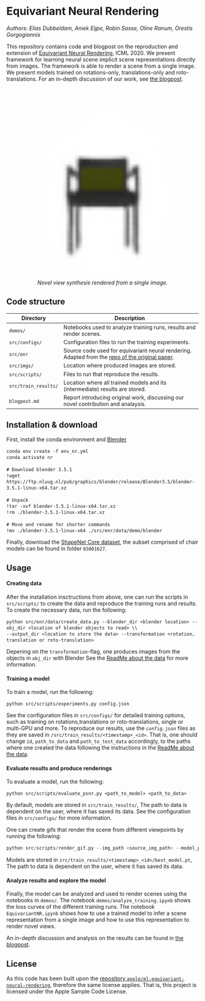 # Equivariant Neural Rendering

*Authors: Elias Dubbeldam, Aniek Eijpe, Robin Sasse, Oline Ranum, Orestis Gorgogiannis*

This repository contains code and blogpost on the reproduction and extension of [Equivariant Neural Rendering](https://arxiv.org/abs/2006.07630), ICML 2020. We present framework for learning neural scene implicit scene representations directly from images. The framework is able to render a scene from a single image. We present models trained on rotations-only, translations-only and roto-translations. For an in-depth discussion of our work, see [the blogpost](blogpost.md).

<p align="center">
   <img src="src/imgs/gifs/one_rototrans.gif" width = 500> 
   <br>
   <text><em>Novel view synthesis rendered from a single image.</em></text>
</p>


## Code structure

| Directory | Description |
| --------- | ----------- |
| `demos/` | Notebooks used to analyze training runs, results and render scenes. |
| `src/configs/` | Configuration files to run the training experiments. |
| `src/enr` | Source code used for equivariant neural rendering. Adapted from the [repo of the original paper](https://github.com/apple/ml-equivariant-neural-rendering). |
| `src/imgs/` | Location where produced images are stored. |
| `src/scripts/` | Files to run that reproduce the results. |
| `src/train_results/` | Location where all trained models and its (intermediate) results are stored. |
| `blogpost.md` | Report introducing original work, discussing our novel contribution and analaysis. |



## Installation & download

<!-- To create the necessary data, follow the instructions in the [ReadMe about the data](src/enr/data/ReadMe.md) -->

First, install the conda environment and [Blender](https://www.blender.org/)
```shell
conda env create -f env_nr.yml
conda activate nr

# Download blender 3.5.1
!wget https://ftp.nluug.nl/pub/graphics/blender/release/Blender3.5/blender-3.5.1-linux-x64.tar.xz

# Unpack 
!tar -xvf blender-3.5.1-linux-x64.tar.xz
!rm ./blender-3.5.1-linux-x64.tar.xz

# Move and rename for shorter commands
!mv ./blender-3.5.1-linux-x64 ./src/enr/data/demo/blender
```

Finally, download the [ShapeNet Core dataset](https://shapenet.org/login/), the subset comprised of chair models can be found in folder `03001627`.

## Usage

#### Creating data

After the installation insctructions from above, one can run the scripts in `src/scripts/` to create the data and reproduce the training runs and results. To create the necessary data, run the following:

```shell
python src/enr/data/create_data.py --blender_dir <blender location> --obj_dir <location of blender objects to read> \\
--output_dir <location to store the data> --transformation <rotation, translation or roto-translation>
```
Depening on the `transformation`-flag, one produces images from the objects in `obj_dir` with Blender See the [ReadMe about the data](src/enr/data/ReadMe.md) for more information.

#### Training a model
To train a model, run the following:

```shell
python src/scripts/experiments.py config.json
```
See the configuration files in `src/configs/` for detailed training options, such as training on rotations,translations or roto-translations, single or multi-GPU and more. To reproduce our results, use the `config.json` files as they are saved in `/src/train_results/<timestamp>_<id>`. That is, one should change `id`, `path_to_data` and `path_to_test_data` accordingly, to the paths where one created the data following the instructions in the [ReadMe about the data](src/enr/data/ReadMe.md). 

#### Evaluate results and produce renderings

To evaluate a model, run the following:

```shell
python src/scripts/evaluate_psnr.py <path_to_model> <path_to_data>
```
By default, models are stored in `src/train_results/`, The path to data is dependent on the user, where it has saved its data. See the configuration files in `src/configs/` for more information.

One can create gifs that render the scene from different viewpoints by running the following:

```python
python src/scripts/render_gif.py --img_path <source_img_path> --model_path <model_path>
```
Models are stored in `src/train_results/<timestamp>_<id>/best_model.pt`, The path to data is dependent on the user, where it has saved its data.

#### Analyze results and explore the model

Finally, the model can be analyzed and used to render scenes using the notebooks in `demos/`. The notebook `demos/analyze_training.ipynb` shows the loss curves of the different training runs. The notebook `EquivariantNR.ipynb` shows how to use a trained model to infer a scene representation from a single image and how to use this representation to render novel views.

An in-depth discussion and analysis on the results can be found in [the blogpost](blogpost.md).

## License
As this code has been built upon the [repository `apple/ml-equivariant-neural-rendering`](https://github.com/apple/ml-equivariant-neural-rendering), therefore the same license applies. That is, this project is licensed under the Apple Sample Code License.
